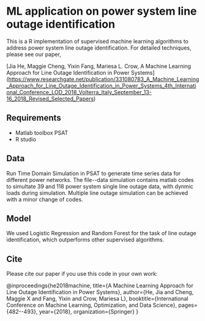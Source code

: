 # ML application on power system line outage identification
This is a R implementation of supervised machine learning algorithms to address power system line outage identification. For detailed techniques, please see our paper,

[Jia He, Maggie Cheng, Yixin Fang, Mariesa L. Crow, A Machine Learning Approach for Line Outage Identification in Power Systems] (https://www.researchgate.net/publication/331080783_A_Machine_Learning_Approach_for_Line_Outage_Identification_in_Power_Systems_4th_International_Conference_LOD_2018_Volterra_Italy_September_13-16_2018_Revised_Selected_Papers)

## Requirements
- Matlab toolbox PSAT
- R studio

## Data
Run Time Domain Simulation in PSAT to generate time series data for different power networks. The file--data simulation contains matlab codes to simultate 39 and 118 power system single line outage data, with dynmic loads during simulation. Multiple line outage simulation can be achieved with a minor change of codes.

## Model
We used Logistic Regression and Random Forest for the task of line outage identification, which outperforms other supervised algorithms.

## Cite
Please cite our paper if you use this code in your own work:

@inproceedings{he2018machine,
title={A Machine Learning Approach for Line Outage Identification in Power Systems},
author={He, Jia and Cheng, Maggie X and Fang, Yixin and Crow, Mariesa L},
booktitle={International Conference on Machine Learning, Optimization, and Data Science},
pages={482--493},
year={2018},
organization={Springer}
}
